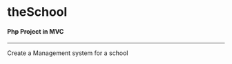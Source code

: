 # theSchool

#### Php Project in MVC

-----------------

Create a Management system for a school



